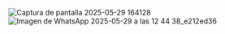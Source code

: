 ![Captura de pantalla 2025-05-29 164128](https://github.com/user-attachments/assets/3a8fc8e7-ca6b-43aa-bfe6-937f7fa55bd3)
![Imagen de WhatsApp 2025-05-29 a las 12 44 38_e212ed36](https://github.com/user-attachments/assets/b846dcb9-93a4-4488-9d78-4b8203f64e67)


